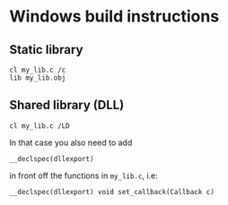 # Windows build instructions

## Static library
```
cl my_lib.c /c
lib my_lib.obj
```

## Shared library (DLL)
```
cl my_lib.c /LD
```
In that case you also need to add
```
__declspec(dllexport) 
```
in front off the functions in `my_lib.c`, i.e:
```
__declspec(dllexport) void set_callback(Callback c)
```
